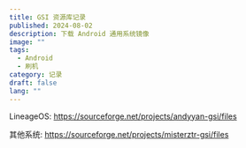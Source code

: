 ```yaml
---
title: GSI 资源库记录
published: 2024-08-02
description: 下载 Android 通用系统镜像
image: ""
tags:
  - Android
  - 刷机
category: 记录
draft: false
lang: ""
---
```


LineageOS: https://sourceforge.net/projects/andyyan-gsi/files

其他系统: https://sourceforge.net/projects/misterztr-gsi/files
